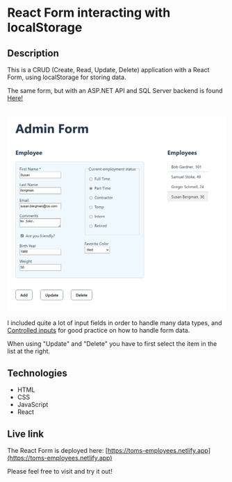 # React Form interacting with localStorage

## Description
This is a CRUD (Create, Read, Update, Delete) application with a React Form, using localStorage for storing data. 



The same form, but with an ASP.NET API and SQL Server backend is found <a href="https://github.com/qserena/react-aspnet/">Here!</a> 
<br/> 
<br/> 
<br/> 
<kbd><img src="./form.png" alt="Simple user interface." width="700px"/></kbd>

I included quite a lot of input fields in order to handle many data types, and 
[Controlled inputs](https://react.dev/reference/react-dom/components/input#controlling-an-input-with-a-state-variable) for good practice on how to handle form data.

When using "Update" and "Delete" you have to first select the item in the list at the right.

## Technologies
- HTML
- CSS
- JavaScript
- React

## Live link
The React Form is deployed here:
[https://toms-employees.netlify.app](https://toms-employees.netlify.app)

Please feel free to visit and try it out!

